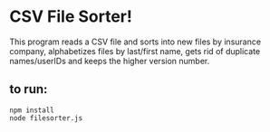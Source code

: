 # CSV File Sorter!
This program reads a CSV file and sorts into new files by insurance company,
alphabetizes files by last/first name,
gets rid of duplicate names/userIDs and keeps the higher version number.

## to run: 
```
npm install
node filesorter.js
```
